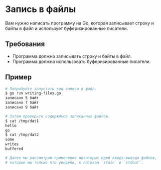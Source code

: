 # Запись в файлы

Вам нужно написать программу на Go, которая записывает строку и байты в файл и использует буферизированные писатели.

## Требования

- Программа должна записывать строку и байты в файл.
- Программа должна использовать буферизированные писатели.

## Пример

```sh
# Попробуйте запустить код записи в файл.
$ go run writing-files.go
записано 5 байт
записано 7 байт
записано 9 байт

# Затем проверьте содержимое записанных файлов.
$ cat /tmp/dat1
hello
go
$ cat /tmp/dat2
some
writes
buffered

# Далее мы рассмотрим применение некоторых идей ввода-вывода файлов,
# которые мы только что увидели, к потокам `stdin` и `stdout`.
```
